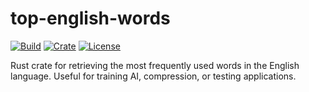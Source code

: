 # top-english-words

[![Build](https://github.com/hunterlawson/top-english-words/actions/workflows/tests.yml/badge.svg)](https://github.com/hunterlawson/top-english-words/blob/master/.github/workflows/tests.yml)
[![Crate](https://img.shields.io/crates/v/top-english-words)](https://crates.io/crates/top-english-words)
[![License](https://img.shields.io/crates/l/top-english-words)](https://github.com/hunterlawson/top-english-words/blob/master/LICENSE)

Rust crate for retrieving the most frequently used words in the English language. Useful for training AI, compression, or testing applications.
